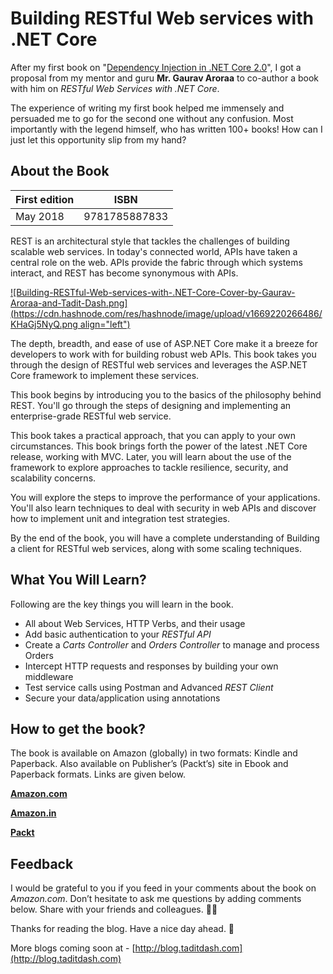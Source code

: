 # Building RESTful Web services with .NET Core

After my first book on "[Dependency Injection in .NET Core 2.0](http://bit.ly/DependencyInjectionHardCopy)", I got a proposal from my mentor and guru **Mr. Gaurav Aroraa** to co-author a book with him on _RESTful Web Services with .NET Core_.

The experience of writing my first book helped me immensely and persuaded me to go for the second one without any confusion. Most importantly with the legend himself, who has written 100+ books! How can I just let this opportunity slip from my hand?

## About the Book

| First edition | ISBN 
| ----------- | ----------- |
| May 2018 | 9781785887833
REST is an architectural style that tackles the challenges of building scalable web services. In today's connected world, APIs have taken a central role on the web. APIs provide the fabric through which systems interact, and REST has become synonymous with APIs.


[![Building-RESTful-Web-services-with-.NET-Core-Cover-by-Gaurav-Aroraa-and-Tadit-Dash.png](https://cdn.hashnode.com/res/hashnode/image/upload/v1669220266486/KHaGj5NyQ.png align="left")](https://www.packtpub.com/application-development/building-restful-web-services-net-core)

The depth, breadth, and ease of use of ASP.NET Core make it a breeze for developers to work with for building robust web APIs. This book takes you through the design of RESTful web services and leverages the ASP.NET Core framework to implement these services. 

This book begins by introducing you to the basics of the philosophy behind REST. You'll go through the steps of designing and implementing an enterprise-grade RESTful web service.

This book takes a practical approach, that you can apply to your own circumstances. This book brings forth the power of the latest .NET Core release, working with MVC. Later, you will learn about the use of the framework to explore approaches to tackle resilience, security, and scalability concerns.

You will explore the steps to improve the performance of your applications. You'll also learn techniques to deal with security in web APIs and discover how to implement unit and integration test strategies.

By the end of the book, you will have a complete understanding of Building a client for RESTful web services, along with some scaling techniques.

## What You Will Learn?

Following are the key things you will learn in the book.

-   All about Web Services, HTTP Verbs, and their usage
-   Add basic authentication to your _RESTful API_
-   Create a _Carts Controller_ and _Orders Controller_ to manage and process Orders
-   Intercept HTTP requests and responses by building your own middleware
-   Test service calls using Postman and Advanced _REST Client_
-   Secure your data/application using annotations

## How to get the book?

The book is available on Amazon (globally) in two formats: Kindle and Paperback. Also available on Publisher’s (Packt’s) site in Ebook and Paperback formats. Links are given below. 

[**Amazon.com**](https://www.amazon.com/Building-RESTful-services-NET-Core/dp/1788291573/ref=sr_1_2?s=books&ie=UTF8&qid=1516979682&sr=1-2&keywords=restful+.net+core)

[**Amazon.in**](https://www.amazon.in/Building-RESTful-services-NET-Core/dp/1788291573/ref=sr_1_1?s=books&ie=UTF8&qid=1516979640&sr=1-1&keywords=restful+services+.net+core) 

[**Packt**](https://www.packtpub.com/application-development/building-restful-web-services-net-core)

## Feedback

I would be grateful to you if you feed in your comments about the book on *Amazon.com*. Don’t hesitate to ask me questions by adding comments below. Share with your friends and colleagues. 🙂🤝

Thanks for reading the blog. Have a nice day ahead. 🙂

More blogs coming soon at - [http://blog.taditdash.com](http://blog.taditdash.com)